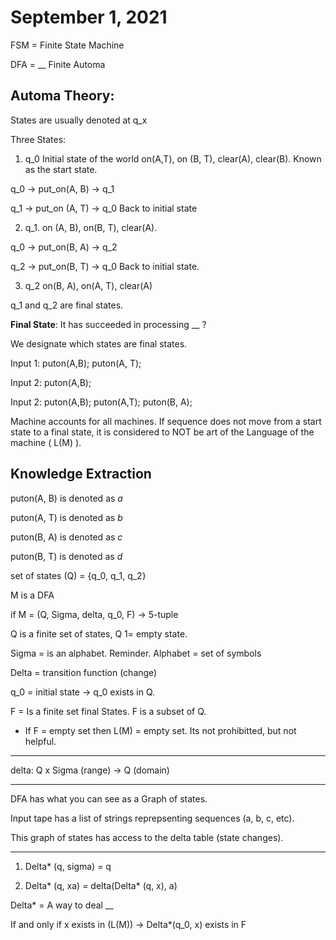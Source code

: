 # September 1, 2021

FSM = Finite State Machine

DFA = __ Finite Automa

## Automa Theory: 

States are usually denoted at q_x

Three States: 

1) q_0 Initial state of the world on(A,T), on (B, T), clear(A), clear(B). Known as the start state. 

q_0 -> put_on(A, B) -> q_1

q_1 -> put_on (A, T) -> q_0 Back to initial state

2) q_1. on (A, B), on(B, T), clear(A). 

q_0 -> put_on(B, A) -> q_2 

q_2 -> put_on(B, T) -> q_0 Back to initial state. 

3) q_2 on(B, A), on(A, T), clear(A)

q_1 and q_2 are final states. 

**Final State**: It has succeeded in processing __ ? 

We designate which states are final states. 

Input 1: puton(A,B); puton(A, T);

Input 2: puton(A,B); 

Input 2: puton(A,B); puton(A,T); puton(B, A);

Machine accounts for all machines. If sequence does not move from a start state to a final state, it is considered to NOT be art of the Language of the machine ( L(M) ). 


## Knowledge Extraction

puton(A, B) is denoted as *a*

puton(A, T) is denoted as *b*

puton(B, A) is denoted as *c* 

puton(B, T) is denoted as *d*

set of states (Q) = {q_0, q_1, q_2}

M is a DFA

if M = (Q, Sigma, delta, q_0, F) -> 5-tuple

Q is a finite set of states, Q 1= empty state. 

Sigma = is an alphabet. Reminder. Alphabet = set of symbols

Delta = transition function (change)

q_0 = initial state -> q_0 exists in Q. 

F = Is a finite set final States. F is a subset of Q.
- If F = empty set then L(M) = empty set. Its not prohibitted, but not helpful. 

--- 

delta: Q x Sigma (range) -> Q (domain)

--- 

DFA has what you can see as a Graph of states.

Input tape has a list of strings reprepsenting sequences (a, b, c, etc). 

This graph of states has access to the delta table (state changes). 


---

1) Delta* (q, sigma) = q

2) Delta* (q, xa) = delta(Delta* (q, x), a)


Delta* = A way to deal __


If and only if x exists in (L(M)) -> Delta*(q_0, x) exists in F





